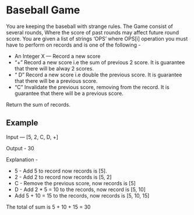 # Baseball Game

You are keeping the baseball with strange rules. The Game consist of several rounds, Where the score of 
past rounds may affect future round score. You are given a list of strings ‘OPS’ where OPS[i] operation 
you must have to perform on records and is one of the following -


- An Integer X — Record a new score
- “+” Record a new score i.e the sum of previous 2 score. It is guarantee that there will be alway 2 scores.
- “ D” Record a new score i.e double the previous score. It is guarantee that there will be a previous score.
- “C” Invalidate the previous score, removing from the record. It is guarantee that there will be a previous score.

Return the sum of records.

## Example
Input — [5, 2, C, D, +]

Output - 30

Explanation - 
- 5 - Add 5 to record now records is [5].
- 2 - Add 2 to record now records is [5, 2]
- C - Remove the previous score, now records is [5]
- D - Add 2 * 5 = 10 to the records, now record is [5, 10]
- Add 5 + 10 = 15 to the records, now records is [5, 10, 15]

The total of sum is 5 + 10 + 15 = 30
